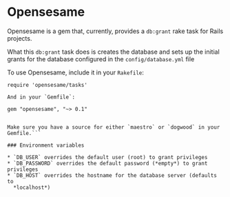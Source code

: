 # Opensesame

Opensesame is a gem that, currently, provides a `db:grant` rake task for Rails
projects.

What this `db:grant` task does is creates the database and sets up the initial grants for the database
configured in the `config/database.yml` file

To use Opensesame, include it in your `Rakefile`:
```
require 'opensesame/tasks'

And in your `Gemfile`:

gem "opensesame", "~> 0.1"


Make sure you have a source for either `maestro` or `dogwood` in your Gemfile.```

### Environment variables

* `DB_USER` overrides the default user (root) to grant privileges
* `DB_PASSWORD` overrides the default password (*empty*) to grant privileges
* `DB_HOST` overrides the hostname for the database server (defaults to
  *localhost*)
